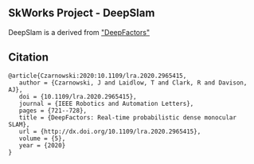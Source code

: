 ## SkWorks Project - DeepSlam

DeepSlam is a derived from ["DeepFactors"](https://github.com/jczarnowski/DeepFactors)


## Citation

```
@article{Czarnowski:2020:10.1109/lra.2020.2965415,
   author = {Czarnowski, J and Laidlow, T and Clark, R and Davison, AJ},
   doi = {10.1109/lra.2020.2965415},
   journal = {IEEE Robotics and Automation Letters},
   pages = {721--728},
   title = {DeepFactors: Real-time probabilistic dense monocular SLAM},
   url = {http://dx.doi.org/10.1109/lra.2020.2965415},
   volume = {5},
   year = {2020}
}
```


